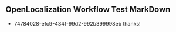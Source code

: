 ## OpenLocalization Workflow Test MarkDown

* 74784028-efc9-434f-99d2-992b399998eb 
thanks!



<!--HONumber=Jan16_HO3-->
